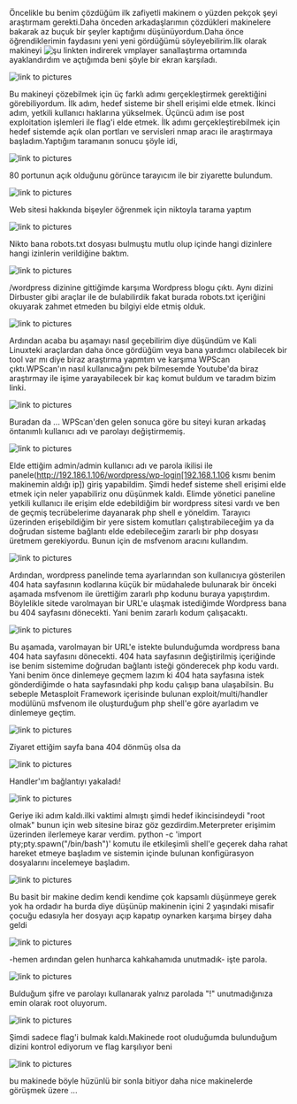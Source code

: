 Öncelikle bu benim çözdüğüm ilk zafiyetli makinem o yüzden pekçok şeyi araştırmam gerekti.Daha önceden arkadaşlarımın 
çözdükleri makinelere bakarak  az buçuk bir şeyler kaptığımı düşünüyordum.Daha önce öğrendiklerimin faydasını yeni yeni
gördüğümü söyleyebilirim.İlk olarak makineyi ![şu linkten](https://www.vulnhub.com/entry/hackfest2016-quaoar,180/)
indirerek vmplayer sanallaştırma ortamında ayaklandırdım ve açtığımda beni şöyle bir ekran karşıladı. 

![link to pictures](https://github.com/ahmetmuhammetkocabiyik/Vulnerable-Machines-Solutions/blob/master/Quaoar%20Vulnerable%20Machines/Quaoar%20Pictures/1.png)

Bu makineyi çözebilmek için üç farklı adımı gerçekleştirmek gerektiğini görebiliyordum.
İlk adım, hedef sisteme bir shell erişimi elde etmek.
İkinci adım, yetkili kullanıcı haklarına yükselmek.
Üçüncü adım ise post exploitation işlemleri ile flag'i elde etmek.
İlk adımı gerçekleştirebilmek için hedef sistemde açık olan portları ve servisleri nmap aracı ile araştırmaya başladım.Yaptığım taramanın sonucu şöyle idi, 

![link to pictures](https://github.com/ahmetmuhammetkocabiyik/Vulnerable-Machines-Solutions/blob/master/Quaoar%20Vulnerable%20Machines/Quaoar%20Pictures/2.png)

80 portunun açık olduğunu görünce tarayıcım ile bir ziyarette bulundum. 

![link to pictures](https://github.com/ahmetmuhammetkocabiyik/Vulnerable-Machines-Solutions/blob/master/Quaoar%20Vulnerable%20Machines/Quaoar%20Pictures/3.png)

Web sitesi hakkında bişeyler öğrenmek için niktoyla tarama yaptım 

![link to pictures](https://github.com/ahmetmuhammetkocabiyik/Vulnerable-Machines-Solutions/blob/master/Quaoar%20Vulnerable%20Machines/Quaoar%20Pictures/4.png)

Nikto bana robots.txt dosyası bulmuştu mutlu olup içinde hangi dizinlere hangi izinlerin verildiğine baktım. 

![link to pictures](https://github.com/ahmetmuhammetkocabiyik/Vulnerable-Machines-Solutions/blob/master/Quaoar%20Vulnerable%20Machines/Quaoar%20Pictures/5.png)

/wordpress dizinine gittiğimde karşıma Wordpress blogu çıktı. Aynı dizini Dirbuster gibi araçlar ile de bulabilirdik fakat burada robots.txt içeriğini okuyarak zahmet etmeden bu bilgiyi elde etmiş olduk.

![link to pictures](https://github.com/ahmetmuhammetkocabiyik/Vulnerable-Machines-Solutions/blob/master/Quaoar%20Vulnerable%20Machines/Quaoar%20Pictures/6.png)

Ardından acaba bu aşamayı nasıl geçebilirim diye düşündüm ve Kali Linuxteki araçlardan daha önce gördüğüm veya bana 
yardımcı olabilecek bir tool var mı diye biraz araştırma yapmtım ve karşıma WPScan çıktı.WPScan'ın nasıl kullanıcağını pek
bilmesemde Youtube'da biraz araştırmay ile işime yarayabilecek bir kaç komut buldum ve taradım bizim linki.

![link to pictures](https://github.com/ahmetmuhammetkocabiyik/Vulnerable-Machines-Solutions/blob/master/Quaoar%20Vulnerable%20Machines/Quaoar%20Pictures/7.png)

Buradan da ...
WPScan'den gelen sonuca göre bu siteyi kuran arkadaş öntanımlı kullanıcı adı ve parolayı değiştirmemiş.

![link to pictures](https://github.com/ahmetmuhammetkocabiyik/Vulnerable-Machines-Solutions/blob/master/Quaoar%20Vulnerable%20Machines/Quaoar%20Pictures/7.1.png)

Elde ettiğim admin/admin kullanıcı adı ve parola ikilisi ile panele(http://192.186.1.106/wordpress/wp-login[192.168.1.106 kısmı benim makinemin aldığı ip]) giriş yapabildim. Şimdi hedef sisteme shell erişimi elde etmek için neler yapabiliriz onu düşünmek kaldı. Elimde yönetici paneline yetkili kullanıcı ile erişim elde edebildiğim bir wordpress sitesi vardı ve ben de geçmiş tecrübelerime dayanarak php shell e yöneldim. Tarayıcı üzerinden erişebildiğim bir yere sistem komutları çalıştırabileceğim ya da doğrudan sisteme bağlantı elde edebileceğim zararlı bir php dosyası üretmem gerekiyordu. Bunun için de msfvenom aracını kullandım.  

![link to pictures](https://github.com/ahmetmuhammetkocabiyik/Vulnerable-Machines-Solutions/blob/master/Quaoar%20Vulnerable%20Machines/Quaoar%20Pictures/8.png)

Ardından, wordpress panelinde tema ayarlarından son kullanıcıya gösterilen 404 hata sayfasının kodlarına küçük bir müdahalede bulunarak bir önceki aşamada msfvenom ile ürettiğim zararlı php kodunu buraya yapıştırdım. Böylelikle sitede varolmayan bir URL'e ulaşmak istediğimde Wordpress bana bu 404 sayfasını dönecekti. Yani benim zararlı kodum çalışacaktı.

![link to pictures](https://github.com/ahmetmuhammetkocabiyik/Vulnerable-Machines-Solutions/blob/master/Quaoar%20Vulnerable%20Machines/Quaoar%20Pictures/9.png)

Bu aşamada, varolmayan bir URL'e istekte bulunduğumda wordpress bana 404 hata sayfasını dönecekti. 404 hata sayfasının değiştirilmiş içeriğinde ise benim sistemime doğrudan bağlantı isteği gönderecek php kodu vardı. Yani benim önce dinlemeye geçmem lazım ki 404 hata sayfasına istek gönderdiğimde o hata sayfasındaki php kodu çalışıp bana ulaşabilsin. Bu sebeple Metasploit Framework içerisinde bulunan exploit/multi/handler modülünü msfvenom ile oluşturduğum php shell'e göre ayarladım ve dinlemeye geçtim. 

![link to pictures](https://github.com/ahmetmuhammetkocabiyik/Vulnerable-Machines-Solutions/blob/master/Quaoar%20Vulnerable%20Machines/Quaoar%20Pictures/10.png)

Ziyaret ettiğim sayfa bana 404 dönmüş olsa da 

![link to pictures](https://github.com/ahmetmuhammetkocabiyik/Vulnerable-Machines-Solutions/blob/master/Quaoar%20Vulnerable%20Machines/Quaoar%20Pictures/11.png)

Handler'ım bağlantıyı yakaladı!

![link to pictures](https://github.com/ahmetmuhammetkocabiyik/Vulnerable-Machines-Solutions/blob/master/Quaoar%20Vulnerable%20Machines/Quaoar%20Pictures/12.png)

Geriye iki adım kaldı.ilki vaktimi almıştı şimdi hedef ikincisindeydi "root olmak" bunun için web sitesine
biraz göz gezdirdim.Meterpreter erişimim üzerinden ilerlemeye karar verdim. python -c 'import pty;pty.spawn("/bin/bash")'  komutu ile etkileşimli shell'e geçerek daha rahat hareket etmeye başladım ve sistemin içinde bulunan konfigürasyon dosyalarını incelemeye başladım.

![link to pictures](https://github.com/ahmetmuhammetkocabiyik/Vulnerable-Machines-Solutions/blob/master/Quaoar%20Vulnerable%20Machines/Quaoar%20Pictures/13.png)

Bu basit bir makine dedim kendi kendime çok kapsamlı düşünmeye gerek yok ha ordadır ha burda diye düşünüp makinenin içini 2 yaşındaki misafir çocuğu edasıyla
her dosyayı açıp kapatıp oynarken karşıma birşey daha geldi 

![link to pictures](https://github.com/ahmetmuhammetkocabiyik/Vulnerable-Machines-Solutions/blob/master/Quaoar%20Vulnerable%20Machines/Quaoar%20Pictures/14.png)

-hemen ardından gelen hunharca kahkahamıda unutmadık- işte parola.

![link to pictures](https://github.com/ahmetmuhammetkocabiyik/Vulnerable-Machines-Solutions/blob/master/Quaoar%20Vulnerable%20Machines/Quaoar%20Pictures/15.png)

Bulduğum şifre ve parolayı kullanarak yalnız parolada "!" unutmadığınıza emin olarak root oluyorum.

![link to pictures](https://github.com/ahmetmuhammetkocabiyik/Vulnerable-Machines-Solutions/blob/master/Quaoar%20Vulnerable%20Machines/Quaoar%20Pictures/16.png)

Şimdi sadece flag'i bulmak  kaldı.Makinede root oluduğumda bulunduğum dizini kontrol ediyorum ve flag karşılıyor beni

![link to pictures](https://github.com/ahmetmuhammetkocabiyik/Vulnerable-Machines-Solutions/blob/master/Quaoar%20Vulnerable%20Machines/Quaoar%20Pictures/17.png)

bu makinede böyle hüzünlü bir sonla bitiyor daha nice makinelerde görüşmek üzere ...

